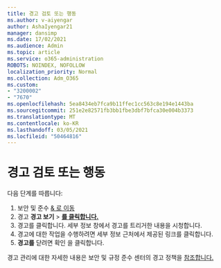 ```yaml
---
title: 경고 검토 또는 행동
ms.author: v-aiyengar
author: AshaIyengar21
manager: dansimp
ms.date: 17/02/2021
ms.audience: Admin
ms.topic: article
ms.service: o365-administration
ROBOTS: NOINDEX, NOFOLLOW
localization_priority: Normal
ms.collection: Adm_O365
ms.custom:
- "3200002"
- "7670"
ms.openlocfilehash: 5ea8434eb7fca9b11ffec1cc563c8e194e1443ba
ms.sourcegitcommit: 251e2e82571fb3bb1fbe3dbf7bfca30e004b3373
ms.translationtype: MT
ms.contentlocale: ko-KR
ms.lasthandoff: 03/05/2021
ms.locfileid: "50464816"
---
```

# <a name="review-or-act-on-an-alert"></a>경고 검토 또는 행동

다음 단계를 따릅니다:

1. 보안 및 준수 [& 로 이동](https://go.microsoft.com/fwlink/p/?linkid=2077143)
1. 경고 **경고 보기**  >  **[를 클릭합니다.](https://go.microsoft.com/fwlink/?linkid=2103301)**
1. 경고를 클릭합니다. 세부 정보 창에서 경고를 트리거한 내용을 시청합니다.
1. 경고에 대한 작업을 수행하려면 세부 정보 근처에서 제공된 링크를 클릭합니다.
1. **경고를** 닫려면 확인 을 클릭합니다.

경고 관리에 대한 자세한 내용은 보안 및 규정 준수 센터의 경고 정책을 [참조합니다.](https://go.microsoft.com/fwlink/?linkid=2103211)

